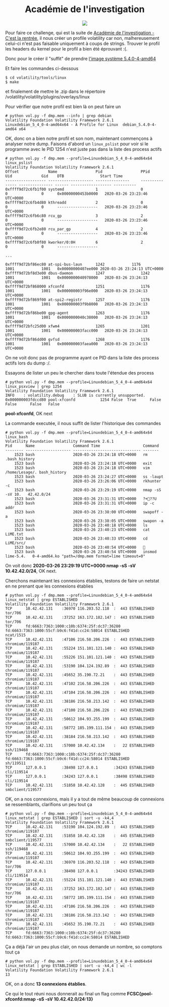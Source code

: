 # <center>Académie de l'investigation</center> 

<center>

![](./artefacts.png)

</center>

Pour faire ce challenge, qui est la suite de [Académie de l'investigation - C'est la rentrée](https://github.com/saymant/Write-ups/tree/master/FCSC/Forensic/Acad%C3%A9mie%20de%20l'investigation/C'est%20la%20rentr%C3%A9e), il nous créer un profile volatility car non, malhereusement celui-ci n'est pas faisable uniquement à coups de strings. Trouver le profil les headers du kernel pour le profil a bien été éprouvant :(. 

Donc pour le créer il "suffit" de prendre [l'image système 5.4.0-4-amd64](https://cdn.discordapp.com/attachments/699728708591943771/707336377762840626/debian_5.4.0-4-amd64.zip)

Et faire les commandes ci-dessous

    $ cd volatility/tools/linux 
    $ make 

et finalement de mettre le .zip dans le répertoire /volatility/volatility/plugins/overlays/linux

Pour vérifier que notre profil est bien là on peut faire un 

    # python vol.py -f dmp.mem --info | grep debian
    Volatility Foundation Volatility Framework 2.6.1
    Linuxdebian_5_4_0-4-amd64x64 - A Profile for Linux  debian_5.4.0-4-amd64 x64

OK, donc on a bien notre profil et son nom, maintenant commençons à analyser notre dump. Faisons d'abord un ```linux_pslist``` pour voir si le programme avec le PID 1254 n'est juste pas dans la liste des process actifs

    # python vol.py -f dmp.mem --profile=Linuxdebian_5_4_0-4-amd64x64 linux_pslist
    Volatility Foundation Volatility Framework 2.6.1
    Offset             Name                 Pid                 PPid            Uid             Gid    DTB                Start Time
    ------------------ -------------------- ---------------     --------------- --------------- ------ ------------------ ----------
    0xffff9d72c6fb1f00 systemd              1                   0               0               0      0x00000000453b0000   2020-03-26 23:23:46 UTC+0000
    0xffff9d72c6fb4d80 kthreadd             2                   0               0               0      ------------------   2020-03-26 23:23:46 UTC+0000
    0xffff9d72c6fb6c80 rcu_gp               3                   2               0               0      ------------------   2020-03-26 23:23:46 UTC+0000
    0xffff9d72c6fb2e80 rcu_par_gp           4                   2               0               0      ------------------   2020-03-26 23:23:46 UTC+0000
    0xffff9d72c6fb0f80 kworker/0:0H         6                   2               0               0      ------------------

    ...

    0xffff9d72bf86ec80 at-spi-bus-laun      1242            1176            1001            1001   0x00000000407ee000 2020-03-26 23:24:13 UTC+0000
    0xffff9d72bf8d3e00 dbus-daemon          1247                1242            1001            1001   0x0000000040978000   2020-03-26 23:24:13 UTC+0000
    0xffff9d72bf868000 xfconfd              1251                1176            1001            1001   0x000000003f96e000   2020-03-26 23:24:13 UTC+0000
    0xffff9d72bf869f00 at-spi2-registr      1257                1176            1001            1001   0x000000003f9b8000   2020-03-26 23:24:13 UTC+0000
    0xffff9d72bf86be00 gpg-agent            1263                1176            1001            1001   0x0000000040c38000   2020-03-26 23:24:13 UTC+0000
    0xffff9d72bfc25d00 xfwm4                1265                1201            1001            1001   0x000000003facc000   2020-03-26 23:24:13 UTC+0000
    0xffff9d72bf86dd00 gvfsd                1268                1176            1001            1001   0x000000003faea000   2020-03-26 23:24:13 UTC+0000

On ne voit donc pas de programme ayant ce PID dans la liste des process actifs lors du dump :/.

Essayons de lister un peu le chercher dans toute l'étendue des process

    # python vol.py -f dmp.mem --profile=Linuxdebian_5_4_0-4-amd64x64 linux_psxview | grep 1254
    Volatility Foundation Volatility Framework 2.6.1
    INFO    : volatility.debug    : SLUB is currently unsupported.
    0x000000003fdccd80 pool-xfconfd           1254 False  True      False    False      False   False  

**pool-xfconfd**, OK next

La commande executée, il nous suffit de lister l'historique des commandes 

    # python vol.py -f dmp.mem --profile=Linuxdebian_5_4_0-4-amd64x64 linux_bash
    Volatility Foundation Volatility Framework 2.6.1
    Pid      Name                 Command Time                   Command
    -------- -------------------- ------------------------------ -------
        1523 bash                 2020-03-26 23:24:18 UTC+0000   rm .bash_history 
        1523 bash                 2020-03-26 23:24:18 UTC+0000   exit
        1523 bash                 2020-03-26 23:24:18 UTC+0000   vim /home/Lesage/. bash_history 
        1523 bash                 2020-03-26 23:24:27 UTC+0000   ss -laupt
        1523 bash                 2020-03-26 23:26:06 UTC+0000   rkhunter -c
        1523 bash                 2020-03-26 23:29:19 UTC+0000   nmap -sS -sV 10.   42.42.0/24
        1523 bash                 2020-03-26 23:31:31 UTC+0000   ?+??U
        1523 bash                 2020-03-26 23:31:31 UTC+0000   ip -c addr
        1523 bash                 2020-03-26 23:38:00 UTC+0000   swapoff -a
        1523 bash                 2020-03-26 23:38:05 UTC+0000   swapon -a
        1523 bash                 2020-03-26 23:40:18 UTC+0000   ls
        1523 bash                 2020-03-26 23:40:23 UTC+0000   cat LiME.txt 
        1523 bash                 2020-03-26 23:40:33 UTC+0000   cd LiME/src/
        1523 bash                 2020-03-26 23:40:54 UTC+0000   
        1523 bash                 2020-03-26 23:40:54 UTC+0000   insmod lime-5.4.   0-4-amd64.ko "path=/dmp.mem format=lime timeout=0"
    
On voit donc **2020-03-26 23:29:19 UTC+0000   nmap -sS -sV 10.42.42.0/24**, OK next.

Cherchons maintenant les connexions établies, testons de faire un netstat en ne prenant que les connexions établies 

    # python vol.py -f dmp.mem --profile=Linuxdebian_5_4_0-4-amd64x64 linux_netstat | grep ESTABLISHED
    Volatility Foundation Volatility Framework 2.6.1
    TCP      10.42.42.131    :36970 116.203.52.118  :  443 ESTABLISHED                   tor/706  
    TCP      10.42.42.131    :37252 163.172.182.147 :  443 ESTABLISHED                   tor/706  
    TCP      fd:6663:7363:1000:c10b:6374:25f:dc37:36280 fd:6663:7363:1000:55cf:b9c6:f41d:cc24:58014 ESTABLISHED                  ncat/1515 
    TCP      10.42.42.131    :47106 216.58.206.226  :  443 ESTABLISHED              chromium/119187
    TCP      10.42.42.131    :55224 151.101.121.140 :  443 ESTABLISHED              chromium/119187
    TCP      10.42.42.131    :55226 151.101.121.140 :  443 ESTABLISHED              chromium/119187
    TCP      10.42.42.131    :53190 104.124.192.89  :  443 ESTABLISHED              chromium/119187
    TCP      10.42.42.131    :45652 35.190.72.21    :  443 ESTABLISHED              chromium/119187
    TCP      10.42.42.131    :47102 216.58.206.226  :  443 ESTABLISHED              chromium/119187
    TCP      10.42.42.131    :47104 216.58.206.226  :  443 ESTABLISHED              chromium/119187
    TCP      10.42.42.131    :38186 216.58.213.142  :  443 ESTABLISHED              chromium/119187
    TCP      10.42.42.131    :47100 216.58.206.226  :  443 ESTABLISHED              chromium/119187
    TCP      10.42.42.131    :50612 104.93.255.199  :  443 ESTABLISHED              chromium/119187
    TCP      10.42.42.131    :58772 185.199.111.154 :  443 ESTABLISHED              chromium/119187
    TCP      10.42.42.131    :38184 216.58.213.142  :  443 ESTABLISHED              chromium/119187
    TCP      10.42.42.131    :57000 10.42.42.134    :   22 ESTABLISHED                   ssh/119468
    TCP      fd:6663:7363:1000:c10b:6374:25f:dc37:36280 fd:6663:7363:1000:55cf:b9c6:f41d:cc24:58014 ESTABLISHED                    sh/119511
    TCP      127.0.0.1       :38498 127.0.0.1       :34243 ESTABLISHED                   cli/119514
    TCP      127.0.0.1       :34243 127.0.0.1       :38498 ESTABLISHED                   cli/119514
    TCP      10.42.42.131    :51858 10.42.42.128    :  445 ESTABLISHED             smbclient/119577

OK, on a nos connexions, mais il y a tout de même beaucoup de connexions se ressemblants, clarifions un peu tout ça

    # python vol.py -f dmp.mem --profile=Linuxdebian_5_4_0-4-amd64x64 linux_netstat | grep ESTABLISHED | sort -u -k4,4
    Volatility Foundation Volatility Framework 2.6.1
    TCP      10.42.42.131    :53190 104.124.192.89  :  443 ESTABLISHED              chromium/119187
    TCP      10.42.42.131    :51858 10.42.42.128    :  445 ESTABLISHED             smbclient/119577
    TCP      10.42.42.131    :57000 10.42.42.134    :   22 ESTABLISHED                   ssh/119468
    TCP      10.42.42.131    :50612 104.93.255.199  :  443 ESTABLISHED              chromium/119187
    TCP      10.42.42.131    :36970 116.203.52.118  :  443 ESTABLISHED                   tor/706  
    TCP      127.0.0.1       :38498 127.0.0.1       :34243 ESTABLISHED                   cli/119514
    TCP      10.42.42.131    :55224 151.101.121.140 :  443 ESTABLISHED              chromium/119187
    TCP      10.42.42.131    :37252 163.172.182.147 :  443 ESTABLISHED                   tor/706  
    TCP      10.42.42.131    :58772 185.199.111.154 :  443 ESTABLISHED              chromium/119187
    TCP      10.42.42.131    :47106 216.58.206.226  :  443 ESTABLISHED              chromium/119187
    TCP      10.42.42.131    :38186 216.58.213.142  :  443 ESTABLISHED              chromium/119187
    TCP      10.42.42.131    :45652 35.190.72.21    :  443 ESTABLISHED              chromium/119187
    TCP      fd:6663:7363:1000:c10b:6374:25f:dc37:36280 fd:6663:7363:1000:55cf:b9c6:f41d:cc24:58014 ESTABLISHED  
Ça a déjà l'air un peu plus clair, on nous demande un nombre, so comptons tout ça

    # python vol.py -f dmp.mem --profile=Linuxdebian_5_4_0-4-amd64x64 linux_netstat | grep ESTABLISHED | sort -u -k4,4 | wc -l
    Volatility Foundation Volatility Framework 2.6.1
    13

OK, on a donc **13 connexions établies**.

Ce qui le tout réuni nous donnerait au final un flag comme **FCSC{pool-xfconfd:nmap -sS -sV 10.42.42.0/24:13}**